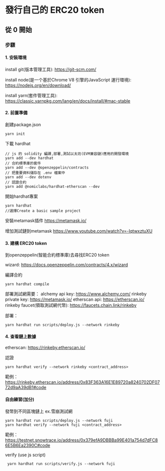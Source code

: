 # 發行自己的 ERC20 token

## 從 0 開始
### 步驟

#### 1. 安裝環境
install git(版本管理工具): https://git-scm.com/

install node(是一个基於Chrome V8 引擎的JavaScript 運行環境): https://nodejs.org/en/download/

install yarn(套件管理工具): https://classic.yarnpkg.com/lang/en/docs/install/#mac-stable

#### 2. 前置準備
創建package.json
```
yarn init
```
下載 hardhat
```
// js 的 solidity 編譯,部署,測試以太坊(EVM兼容鏈)應用的開發環境
yarn add --dev hardhat
// 合約標準庫的套件
yarn add --dev @openzeppelin/contracts 
// 把重要資料儲存在 .env 檔案中
yarn add --dev dotenv
// 認證合約
yarn add @nomiclabs/hardhat-etherscan --dev
```
開始hardhat專案
```
yarn hardhat
//選擇Create a basic sample project
```

安裝metamask插件
https://metamask.io/

增加測試鏈到metamask
https://www.youtube.com/watch?v=-IqtwxztuXU

#### 3. 建構 ERC20 token
到openzeppelin(智能合約標準庫)去尋找ERC20 token

wizard: https://docs.openzeppelin.com/contracts/4.x/wizard

編譯合約
```
yarn hardhat compile
```

部署測試網需要：
alchemy api key: https://www.alchemy.com/
rinkeby private key: https://metamask.io/
etherscan api: https://etherscan.io/
rinkeby faucet(領取測試網代幣): https://faucets.chain.link/rinkeby

部署：
```
yarn hardhat run scripts/deploy.js --network rinkeby
```

#### 4. 查看鏈上數據
etherscan: https://rinkeby.etherscan.io/

認證
```
yarn hardhat verify --network rinkeby <contract_address> 
```

範例：https://rinkeby.etherscan.io/address/0x83F363A16E1E89720a8240702DF0772d9aA39dB1#code

#### 自由練習(加分)
發幣到不同區塊鏈上 ex.雪崩測試網
```
yarn hardhat run scripts/deploy.js --network fuji
yarn hardhat verify --network fuji <contract_address> 
```
範例：https://testnet.snowtrace.io/address/0x379efA9DBBBa99E401a754d7dFC86E5B6Ea2390C#code

verify (use js script)
```
 yarn hardhat run scripts/verify.js --network fuji
 ```